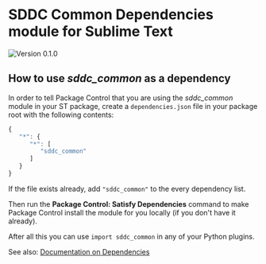 # SDDC Common Dependencies module for Sublime Text

![Version 0.1.0](https://img.shields.io/badge/version-v0.1.0-blue.svg)

## How to use *sddc_common* as a dependency

In order to tell Package Control that you are using the *sddc_common* module
in your ST package, create a `dependencies.json` file in your package root
with the following contents:

```js
{
   "*": {
      "*": [
         "sddc_common"
      ]
   }
}
```

If the file exists already, add `"sddc_common"` to the every dependency list.

Then run the **Package Control: Satisfy Dependencies** command to make Package Control
install the module for you locally (if you don't have it already).

After all this you can use `import sddc_common` in any of your Python plugins.

See also:
[Documentation on Dependencies](https://packagecontrol.io/docs/dependencies)

